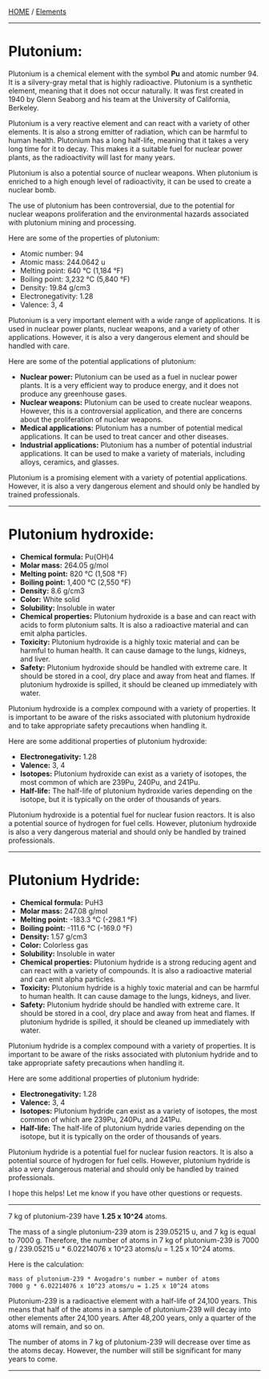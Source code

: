 [HOME](/README.md) / [Elements](/assets/docs/earth/elements/formation/readme.md)    

-----------------------------------

# Plutonium:

Plutonium is a chemical element with the symbol **Pu** and atomic number 94. It is a silvery-gray metal that is highly radioactive. Plutonium is a synthetic element, meaning that it does not occur naturally. It was first created in 1940 by Glenn Seaborg and his team at the University of California, Berkeley.

Plutonium is a very reactive element and can react with a variety of other elements. It is also a strong emitter of radiation, which can be harmful to human health. Plutonium has a long half-life, meaning that it takes a very long time for it to decay. This makes it a suitable fuel for nuclear power plants, as the radioactivity will last for many years.

Plutonium is also a potential source of nuclear weapons. When plutonium is enriched to a high enough level of radioactivity, it can be used to create a nuclear bomb.

The use of plutonium has been controversial, due to the potential for nuclear weapons proliferation and the environmental hazards associated with plutonium mining and processing.

Here are some of the properties of plutonium:

* Atomic number: 94
* Atomic mass: 244.0642 u
* Melting point: 640 °C (1,184 °F)
* Boiling point: 3,232 °C (5,840 °F)
* Density: 19.84 g/cm3
* Electronegativity: 1.28
* Valence: 3, 4

Plutonium is a very important element with a wide range of applications. It is used in nuclear power plants, nuclear weapons, and a variety of other applications. However, it is also a very dangerous element and should be handled with care.

Here are some of the potential applications of plutonium:

* **Nuclear power:** Plutonium can be used as a fuel in nuclear power plants. It is a very efficient way to produce energy, and it does not produce any greenhouse gases.
* **Nuclear weapons:** Plutonium can be used to create nuclear weapons. However, this is a controversial application, and there are concerns about the proliferation of nuclear weapons.
* **Medical applications:** Plutonium has a number of potential medical applications. It can be used to treat cancer and other diseases.
* **Industrial applications:** Plutonium has a number of potential industrial applications. It can be used to make a variety of materials, including alloys, ceramics, and glasses.

Plutonium is a promising element with a variety of potential applications. However, it is also a very dangerous element and should only be handled by trained professionals.

-----------------------------    

# Plutonium hydroxide:

* **Chemical formula:** Pu(OH)4
* **Molar mass:** 264.05 g/mol
* **Melting point:** 820 °C (1,508 °F)
* **Boiling point:** 1,400 °C (2,550 °F)
* **Density:** 8.6 g/cm3
* **Color:** White solid
* **Solubility:** Insoluble in water
* **Chemical properties:** Plutonium hydroxide is a base and can react with acids to form plutonium salts. It is also a radioactive material and can emit alpha particles.
* **Toxicity:** Plutonium hydroxide is a highly toxic material and can be harmful to human health. It can cause damage to the lungs, kidneys, and liver.
* **Safety:** Plutonium hydroxide should be handled with extreme care. It should be stored in a cool, dry place and away from heat and flames. If plutonium hydroxide is spilled, it should be cleaned up immediately with water.

Plutonium hydroxide is a complex compound with a variety of properties. It is important to be aware of the risks associated with plutonium hydroxide and to take appropriate safety precautions when handling it.

Here are some additional properties of plutonium hydroxide:

* **Electronegativity:** 1.28
* **Valence:** 3, 4
* **Isotopes:** Plutonium hydroxide can exist as a variety of isotopes, the most common of which are 239Pu, 240Pu, and 241Pu.
* **Half-life:** The half-life of plutonium hydroxide varies depending on the isotope, but it is typically on the order of thousands of years.

Plutonium hydroxide is a potential fuel for nuclear fusion reactors. It is also a potential source of hydrogen for fuel cells. However, plutonium hydroxide is also a very dangerous material and should only be handled by trained professionals.

--------------------------------    

# Plutonium Hydride:

* **Chemical formula:** PuH3
* **Molar mass:** 247.08 g/mol
* **Melting point:** -183.3 °C (-298.1 °F)
* **Boiling point:** -111.6 °C (-169.0 °F)
* **Density:** 1.57 g/cm3
* **Color:** Colorless gas
* **Solubility:** Insoluble in water
* **Chemical properties:** Plutonium hydride is a strong reducing agent and can react with a variety of compounds. It is also a radioactive material and can emit alpha particles.
* **Toxicity:** Plutonium hydride is a highly toxic material and can be harmful to human health. It can cause damage to the lungs, kidneys, and liver.
* **Safety:** Plutonium hydride should be handled with extreme care. It should be stored in a cool, dry place and away from heat and flames. If plutonium hydride is spilled, it should be cleaned up immediately with water.

Plutonium hydride is a complex compound with a variety of properties. It is important to be aware of the risks associated with plutonium hydride and to take appropriate safety precautions when handling it.

Here are some additional properties of plutonium hydride:

* **Electronegativity:** 1.28
* **Valence:** 3, 4
* **Isotopes:** Plutonium hydride can exist as a variety of isotopes, the most common of which are 239Pu, 240Pu, and 241Pu.
* **Half-life:** The half-life of plutonium hydride varies depending on the isotope, but it is typically on the order of thousands of years.

Plutonium hydride is a potential fuel for nuclear fusion reactors. It is also a potential source of hydrogen for fuel cells. However, plutonium hydride is also a very dangerous material and should only be handled by trained professionals.

I hope this helps! Let me know if you have other questions or requests.

-------------------------    

7 kg of plutonium-239 have **1.25 x 10^24** atoms.

The mass of a single plutonium-239 atom is 239.05215 u, and 7 kg is equal to 7000 g. Therefore, the number of atoms in 7 kg of plutonium-239 is 7000 g / 239.05215 u * 6.02214076 x 10^23 atoms/u = 1.25 x 10^24 atoms.

Here is the calculation:

```
mass of plutonium-239 * Avogadro's number = number of atoms
7000 g * 6.02214076 x 10^23 atoms/u = 1.25 x 10^24 atoms
```

Plutonium-239 is a radioactive element with a half-life of 24,100 years. This means that half of the atoms in a sample of plutonium-239 will decay into other elements after 24,100 years. After 48,200 years, only a quarter of the atoms will remain, and so on.

The number of atoms in 7 kg of plutonium-239 will decrease over time as the atoms decay. However, the number will still be significant for many years to come.    

---------------------------    

